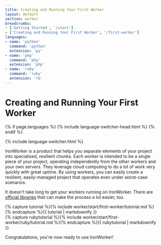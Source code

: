 ```yaml
---
title: Creating and Running Your First Worker
layout: default
section: worker
breadcrumbs:
- ['Getting Started', '/start']
- ['Creating and Running Your First Worker', '/first-worker']
languages:
- name: 'python'
  command: 'python'
  extension: 'py'
- name: 'php'
  command: 'php'
  extension: 'php'
- name: 'ruby'
  command: 'ruby'
  extension: 'rb'
---
```

<style type="text/css">
.container .fixed-width {
font-family: monospace;
}
pre {
overflow: auto;
}
</style>

# Creating and Running Your First Worker

{% if page.languages %}
{% include language-switcher-head.html %}
{% endif %}

{% include language-switcher.html %}

IronWorker is a product that helps you separate elements of your project into specialised, resilient chunks. Each worker is intended to be a single piece of your project, operating independently from the other workers and your own servers. They leverage cloud computing to do a lot of work very quickly with great uptime. By using workers, you can easily create a resilient, easily-managed project that operates even under worst-case scenarios.

It doesn't take long to get your workers running on IronWorker. There are [official libraries](/worker/code) that can make the process a lot easier, too.

<div class="{% for language in page.languages %}{% if language.name != "ruby" %}{{ language.name }}{% unless forloop.last %} {% endunless %}{% endif %}{% endfor %}">
{% capture tutorial %}{% include worker/start/first-worker/tutorial.md %}{% endcapture %}{{ tutorial | markdownify }}
</div>

<div class="ruby">
{% capture rubytutorial %}{% include worker/start/first-worker/ruby/tutorial.md %}{% endcapture %}{{ rubytutorial | markdownify }}
</div>

Congratulations, you're now ready to use IronWorker!
